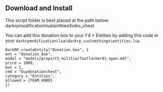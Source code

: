 ## Download and Install
This script folder is best placed at the path below:
darkrpmodification\lua\entities\hobo_chest

You can add this donation box to your F4 > Entities by adding this code in your `darkrpmodification\lua\darkrp_customthings\entities.lua`


    DarkRP.createEntity("Donation box", {
    ent = "donation_box",
    model = "models/props/CS_militia/footlocker01_open.mdl",
    price = 1000,
    max = 1,
    cmd = "buydonationchest",
    category = "Entities",
    allowed = {TEAM_HOBO}
    })
    

